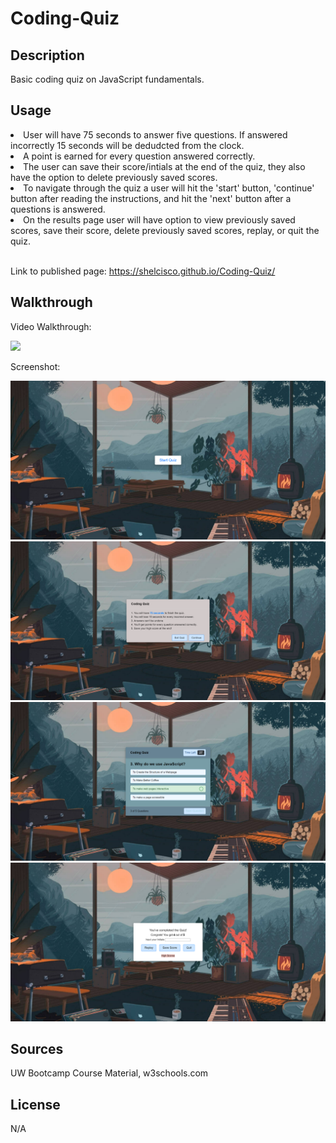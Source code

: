 # Coding-Quiz

## Description

Basic coding quiz on JavaScript fundamentals. 

## Usage

<li>User will have 75 seconds to answer five questions. If answered incorrectly 15 seconds will be dedudcted from the clock.</li> 
<li>A point is earned for every question answered correctly.</li>
<li>The user can save their score/intials at the end of the quiz, they also have the option to delete previously saved scores.</li> 
<li>To navigate through the quiz a user will hit the 'start' button, 'continue' button after reading the instructions, and hit the 'next' button after a questions is answered. </li> 
<li>On the results page user will have option to view previously saved scores, save their score, delete previously saved scores, replay, or quit the quiz. </li>  
<br />

Link to published page: https://shelcisco.github.io/Coding-Quiz/


## Walkthrough

Video Walkthrough:

![](https://github.com/Shelcisco/Coding-Quiz/blob/main/Images/127.0.0.1_5501_index.html%20(2).gif)

Screenshot:

![](https://github.com/Shelcisco/Coding-Quiz/blob/main/Images/Screenshot1.png)
![](https://github.com/Shelcisco/Coding-Quiz/blob/main/Images/Screenshot2.png)
![](https://github.com/Shelcisco/Coding-Quiz/blob/main/Images/Screenshot3.png)
![](https://github.com/Shelcisco/Coding-Quiz/blob/main/Images/Screenshot4.png)



## Sources 
UW Bootcamp Course Material, w3schools.com

## License

N/A
